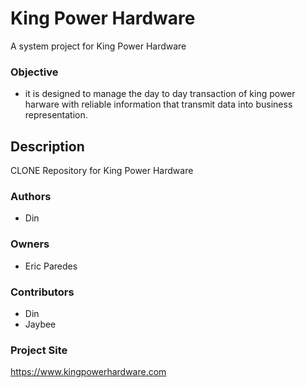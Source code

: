 # King Power Hardware

A system project for King Power Hardware

### Objective

* it is designed to manage the day to day transaction of king power harware with reliable information that transmit data into business representation. 

## Description

CLONE Repository for King Power Hardware

### Authors

* Din

### Owners

* Eric Paredes

### Contributors

* Din 
* Jaybee

### Project Site

https://www.kingpowerhardware.com
